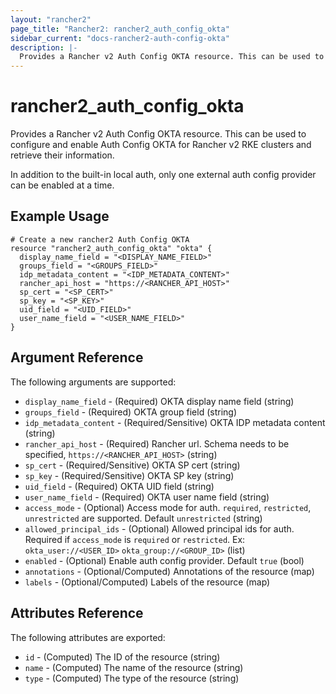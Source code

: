```yaml
---
layout: "rancher2"
page_title: "Rancher2: rancher2_auth_config_okta"
sidebar_current: "docs-rancher2-auth-config-okta"
description: |-
  Provides a Rancher v2 Auth Config OKTA resource. This can be used to configure and enable Auth Config OKTA for Rancher v2 RKE clusters and retrieve their information.
---
```


# rancher2\_auth\_config\_okta

Provides a Rancher v2 Auth Config OKTA resource. This can be used to configure and enable Auth Config OKTA for Rancher v2 RKE clusters and retrieve their information.

In addition to the built-in local auth, only one external auth config provider can be enabled at a time.

## Example Usage

```hcl
# Create a new rancher2 Auth Config OKTA
resource "rancher2_auth_config_okta" "okta" {
  display_name_field = "<DISPLAY_NAME_FIELD>"
  groups_field = "<GROUPS_FIELD>"
  idp_metadata_content = "<IDP_METADATA_CONTENT>"
  rancher_api_host = "https://<RANCHER_API_HOST>"
  sp_cert = "<SP_CERT>"
  sp_key = "<SP_KEY>"
  uid_field = "<UID_FIELD>"
  user_name_field = "<USER_NAME_FIELD>"
}
```

## Argument Reference

The following arguments are supported:

* `display_name_field` - (Required) OKTA display name field (string)
* `groups_field` - (Required) OKTA group field (string)
* `idp_metadata_content` - (Required/Sensitive) OKTA IDP metadata content (string)
* `rancher_api_host` - (Required) Rancher url. Schema needs to be specified, `https://<RANCHER_API_HOST>` (string)
* `sp_cert` - (Required/Sensitive) OKTA SP cert (string)
* `sp_key` - (Required/Sensitive) OKTA SP key (string)
* `uid_field` - (Required) OKTA UID field (string)
* `user_name_field` - (Required) OKTA user name field (string)
* `access_mode` - (Optional) Access mode for auth. `required`, `restricted`, `unrestricted` are supported. Default `unrestricted` (string)
* `allowed_principal_ids` - (Optional) Allowed principal ids for auth. Required if `access_mode` is `required` or `restricted`. Ex: `okta_user://<USER_ID>`  `okta_group://<GROUP_ID>` (list)
* `enabled` - (Optional) Enable auth config provider. Default `true` (bool)
* `annotations` - (Optional/Computed) Annotations of the resource (map)
* `labels` - (Optional/Computed) Labels of the resource (map)

## Attributes Reference

The following attributes are exported:

* `id` - (Computed) The ID of the resource (string)
* `name` - (Computed) The name of the resource (string)
* `type` - (Computed) The type of the resource (string)
